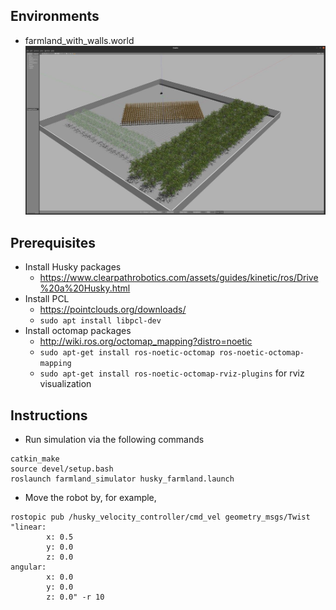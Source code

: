 ## Environments

- farmland_with_walls.world
![farmland_with_walls](images/farmland_with_walls.jpg)

## Prerequisites

- Install Husky packages
    - https://www.clearpathrobotics.com/assets/guides/kinetic/ros/Drive%20a%20Husky.html
- Install PCL
    - https://pointclouds.org/downloads/
    - `sudo apt install libpcl-dev`
- Install octomap packages
    - http://wiki.ros.org/octomap_mapping?distro=noetic
    - `sudo apt-get install ros-noetic-octomap ros-noetic-octomap-mapping`
    - `sudo apt-get install ros-noetic-octomap-rviz-plugins` for rviz visualization

## Instructions

- Run simulation via the following commands

```
catkin_make
source devel/setup.bash
roslaunch farmland_simulator husky_farmland.launch
```

- Move the robot by, for example,

```
rostopic pub /husky_velocity_controller/cmd_vel geometry_msgs/Twist "linear:
        x: 0.5
        y: 0.0
        z: 0.0
angular:
        x: 0.0
        y: 0.0
        z: 0.0" -r 10
```